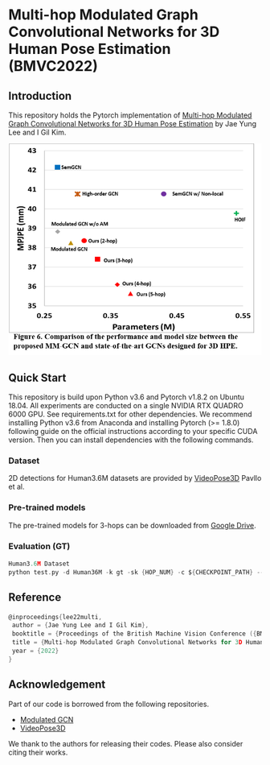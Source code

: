# Multi-hop Modulated Graph Convolutional Networks for 3D Human Pose Estimation (BMVC2022)
## Introduction
This repository holds the Pytorch implementation of [Multi-hop Modulated Graph Convolutional Networks for 3D Human Pose Estimation](https://bmvc2022.mpi-inf.mpg.de/0207.pdf) by Jae Yung Lee and I Gil Kim.

![resutls](./Performance.png)
## Quick Start
This repository is build upon Python v3.6 and Pytorch v1.8.2 on Ubuntu 18.04. All experiments are conducted on a single NVIDIA RTX QUADRO 6000 GPU. See requirements.txt for other dependencies. We recommend installing Python v3.6 from Anaconda and installing Pytorch (>= 1.8.0) following guide on the official instructions according to your specific CUDA version. Then you can install dependencies with the following commands.

### Dataset 
2D detections for Human3.6M datasets are provided by [VideoPose3D](https://github.com/facebookresearch/VideoPose3D) Pavllo et al.

### Pre-trained models
The pre-trained models for 3-hops can be downloaded from [Google Drive](https://drive.google.com/file/d/1XLr6CHkhMEldYkAA74EY6Wg6KWFLwD3z/view?usp=share_link).

### Evaluation (GT)
```c
Human3.6M Dataset
python test.py -d Human36M -k gt -sk {HOP_NUM} -c ${CHECKPOINT_PATH} --test_model {MODEL_PATH} -ch {CHANNEL_NUM} -j_out 17 -g {GPU_IDX}
```

## Reference
```c
@inproceedings{lee22multi,
 author = {Jae Yung Lee and I Gil Kim},
 booktitle = {Proceedings of the British Machine Vision Conference ({BMVC})},
 title = {Multi-hop Modulated Graph Convolutional Networks for 3D Human Pose Estimation},
 year = {2022}
}
```

## Acknowledgement
Part of our code is borrowed from the following repositories.

- [Modulated GCN](https://github.com/ZhimingZo/Modulated-GCN)
- [VideoPose3D](https://github.com/facebookresearch/VideoPose3D)

We thank to the authors for releasing their codes. Please also consider citing their works.
